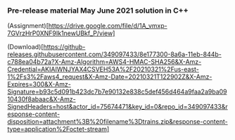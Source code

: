 ### Pre-release material May June 2021 solution in C++
(Assignment)[https://drive.google.com/file/d/1A_vmxp-7GVrzHrP0XNF9Ik1newUBkf_P/view]

(Download)[https://github-releases.githubusercontent.com/349097433/8e177300-8a6a-11eb-844b-c788ea04b72a?X-Amz-Algorithm=AWS4-HMAC-SHA256&X-Amz-Credential=AKIAIWNJYAX4CSVEH53A%2F20210321%2Fus-east-1%2Fs3%2Faws4_request&X-Amz-Date=20210321T122902Z&X-Amz-Expires=300&X-Amz-Signature=b93c5d091b423dc7b7e90132e838c5def456d464a9faa2a9ba0910430f8abaac&X-Amz-SignedHeaders=host&actor_id=75674471&key_id=0&repo_id=349097433&response-content-disposition=attachment%3B%20filename%3Dtrains.zip&response-content-type=application%2Foctet-stream]